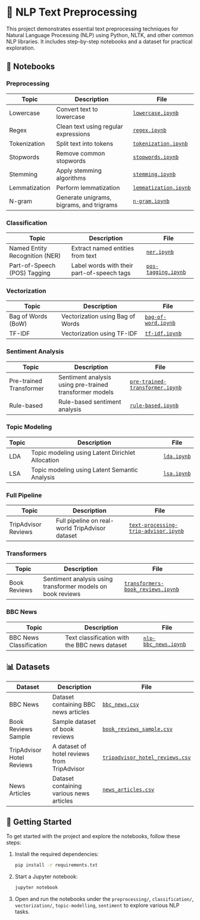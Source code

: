 # 🧠 NLP Text Preprocessing

This project demonstrates essential text preprocessing techniques for Natural Language Processing (NLP) using Python, NLTK, and other common NLP libraries. It includes step-by-step notebooks and a dataset for practical exploration.

## 📂 Notebooks

### **Preprocessing**

| **Topic**              | **Description**                                      | **File**                                               |
|------------------------|------------------------------------------------------|--------------------------------------------------------|
| Lowercase              | Convert text to lowercase                            | [`lowercase.ipynb`](preprocessing/lowercase.ipynb)     |
| Regex                  | Clean text using regular expressions                 | [`regex.ipynb`](preprocessing/regex.ipynb)             |
| Tokenization           | Split text into tokens                               | [`tokenization.ipynb`](preprocessing/tokenization.ipynb) |
| Stopwords              | Remove common stopwords                              | [`stopwords.ipynb`](preprocessing/stopwords.ipynb)     |
| Stemming               | Apply stemming algorithms                            | [`stemming.ipynb`](preprocessing/stemming.ipynb)       |
| Lemmatization         | Perform lemmatization                                | [`lemmatization.ipynb`](preprocessing/lemmatization.ipynb) |
| N-gram                 | Generate unigrams, bigrams, and trigrams             | [`n-gram.ipynb`](preprocessing/n-gram.ipynb)           |

### **Classification**

| **Topic**              | **Description**                                      | **File**                                               |
|------------------------|------------------------------------------------------|--------------------------------------------------------|
| Named Entity Recognition (NER) | Extract named entities from text               | [`ner.ipynb`](classification/ner.ipynb)               |
| Part-of-Speech (POS) Tagging | Label words with their part-of-speech tags         | [`pos-tagging.ipynb`](classification/pos-tagging.ipynb) |

### **Vectorization**

| **Topic**              | **Description**                                      | **File**                                               |
|------------------------|------------------------------------------------------|--------------------------------------------------------|
| Bag of Words (BoW)     | Vectorization using Bag of Words                     | [`bag-of-word.ipynb`](vectorization/bag-of-word.ipynb) |
| TF-IDF                 | Vectorization using TF-IDF                           | [`tf-idf.ipynb`](vectorization/tf-idf.ipynb)           |

### **Sentiment Analysis**

| **Topic**              | **Description**                                      | **File**                                               |
|------------------------|------------------------------------------------------|--------------------------------------------------------|
| Pre-trained Transformer | Sentiment analysis using pre-trained transformer models | [`pre-trained-transformer.ipynb`](sentiment/pre-trained-transformer.ipynb) |
| Rule-based             | Rule-based sentiment analysis                        | [`rule-based.ipynb`](sentiment/rule-based.ipynb)       |

### **Topic Modeling**
| **Topic**              | **Description**                                      | **File**                                               |
|------------------------|------------------------------------------------------|--------------------------------------------------------|
| LDA                    | Topic modeling using Latent Dirichlet Allocation    | [`lda.ipynb`](topic-modeling/lda.ipynb)                |
| LSA                    | Topic modeling using Latent Semantic Analysis     | [`lsa.ipynb`](topic-modeling/lsa.ipynb)                |

### **Full Pipeline**

| **Topic**              | **Description**                                      | **File**                                               |
|------------------------|------------------------------------------------------|--------------------------------------------------------|
| TripAdvisor Reviews    | Full pipeline on real-world TripAdvisor dataset      | [`text-processing-trip-advisor.ipynb`](text-processing-trip-advisor.ipynb) |

### **Transformers**

| **Topic**              | **Description**                                      | **File**                                               |
|------------------------|------------------------------------------------------|--------------------------------------------------------|
| Book Reviews           | Sentiment analysis using transformer models on book reviews | [`transformers-book_reviews.ipynb`](transformers-book_reviews.ipynb) |

### **BBC News**

| **Topic**              | **Description**                                      | **File**                                               |
|------------------------|------------------------------------------------------|--------------------------------------------------------|
| BBC News Classification| Text classification with the BBC news dataset        | [`nlp-bbc_news.ipynb`](nlp-bbc_news.ipynb)             |

## 📊 Datasets

| **Dataset**                       | **Description**                                 | **File**                                               |
|------------------------------------|-------------------------------------------------|--------------------------------------------------------|
| BBC News                           | Dataset containing BBC news articles            | [`bbc_news.csv`](data/bbc_news.csv)                    |
| Book Reviews Sample               | Sample dataset of book reviews                  | [`book_reviews_sample.csv`](data/book_reviews_sample.csv) |
| TripAdvisor Hotel Reviews         | A dataset of hotel reviews from TripAdvisor      | [`tripadvisor_hotel_reviews.csv`](data/tripadvisor_hotel_reviews.csv) |
| News Articles                     | Dataset containing various news articles         | [`news_articles.csv`](data/news_articles.csv)          |

## 🚀 Getting Started

To get started with the project and explore the notebooks, follow these steps:

1. Install the required dependencies:

    ```bash
    pip install -r requirements.txt
    ```

2. Start a Jupyter notebook:

    ```bash
    jupyter notebook
    ```

3. Open and run the notebooks under the `preprocessing/`, `classification/`, `vectorization/`, `topic-modelling`, `sentiment` to explore various NLP tasks.
